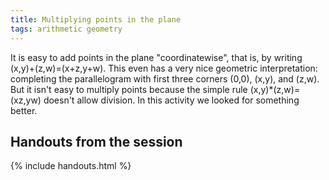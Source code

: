 ```yaml
---
title: Multiplying points in the plane
tags: arithmetic geometry
---
```


It is easy to add points in the plane "coordinatewise", that is, by writing (x,y)+(z,w)=(x+z,y+w). This even has a very nice geometric interpretation: completing the parallelogram with first three corners (0,0), (x,y), and (z,w). But it isn't easy to multiply points because the simple rule (x,y)*(z,w)=(xz,yw) doesn't allow division. In this activity we looked for something better.

## Handouts from the session

{% include handouts.html %}
